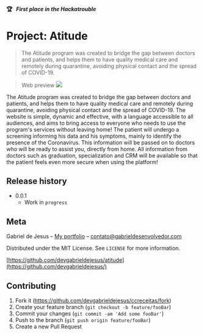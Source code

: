 #### 🏆   _First place in the Hackatrouble_

# Project: Atitude

> The Atitude program was created to bridge the gap between doctors and patients, and helps them to have quality medical care and remotely during quarantine, avoiding physical contact and the spread of COVID-19.


> Web preview
![](public/assets/web-preview.gif)


The Atitude program was created to bridge the gap between doctors and patients, and helps them to have quality medical care and remotely during quarantine, avoiding physical contact and the spread of COVID-19. The website is simple, dynamic and effective, with a language accessible to all audiences, and aims to bring access to everyone who needs to use the program's services without leaving home! The patient will undergo a screening informing his data and his symptoms, mainly to identify the presence of the Coronavirus. This information will be passed on to doctors who will be ready to assist you, directly from home. All information from doctors such as graduation, specialization and CRM will be available so that the patient feels even more secure when using the platform!


## Release history

* 0.0.1
    * Work in `progress`

## Meta

Gabriel de Jesus – [My portfolio](https://gabrieldesenvolvedor.com/) – contato@gabrieldesenvolvedor.com

Distributed under the MIT License. See `LICENSE` for more information.

[https://github.com/devgabrieldejesus/atitude](https://github.com/devgabrieldejesus/)

## Contributing

1. Fork it (<https://github.com/devgabrieldejesus/ccreceitas/fork>)
2. Create your feature branch (`git checkout -b feature/fooBar`)
3. Commit your changes (`git commit -am 'Add some fooBar'`)
4. Push to the branch (`git push origin feature/fooBar`)
5. Create a new Pull Request
